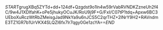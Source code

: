 $START$grugXBq5ZYTd+dd+124df+Qzgdst9o1ln4w59rVabRVNDKZzneUh2f4C/9w4J1XDIfahK+oPe5jhukyOCuJK/RoU9j9F+G/FxI/C07tP1tdq+Apxw6BC3UEboXuRczWtRbZMeisgJad9NkYa9u6nJCS5C2qrTHZ+2INrY9H2+RAVndmE3TZ1GR7b1UrVKX4SLQZl6fx7lr7qgy0Ge1zcYA==$END$